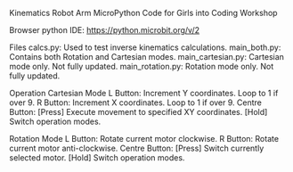 Kinematics Robot Arm MicroPython Code for Girls into Coding Workshop

Browser python IDE: https://python.microbit.org/v/2

Files
calcs.py: Used to test inverse kinematics calculations.
main_both.py: Contains both Rotation and Cartesian modes.
main_cartesian.py: Cartesian mode only. Not fully updated.
main_rotation.py: Rotation mode only. Not fully updated.

Operation
Cartesian Mode
L Button: Increment Y coordinates. Loop to 1 if over 9.
R Button: Increment X coordinates. Loop to 1 if over 9.
Centre Button: 	[Press] Execute movement to specified XY coordinates.
				[Hold] Switch operation modes.

Rotation Mode
L Button: Rotate current motor clockwise.
R Button: Rotate current motor anti-clockwise.
Centre Button:	[Press] Switch currently selected motor.
				[Hold] Switch operation modes.